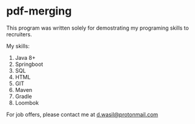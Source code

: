 # pdf-merging
This program was written solely for demostrating my programing skills to recruiters.

My skills:
1. Java 8+
2. Springboot
3. SQL
4. HTML
5. GIT
6. Maven
7. Gradle
8. Loombok

For job offers, please contact me at d.wasil@protonmail.com



